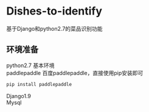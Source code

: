 # Dishes-to-identify
基于Django和python2.7的菜品识别功能
## 环境准备
python2.7 基本环境<br>
paddlepaddle 百度paddlepaddle，直接使用pip安装即可<br>
```python
pip install paddlepaddle
```
Django1.9<br>
Mysql<br>
